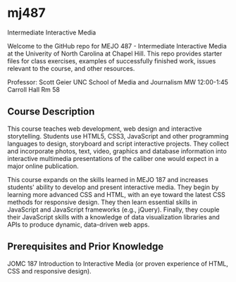 # mj487
Intermediate Interactive Media

Welcome to the GitHub repo for MEJO 487 - Intermediate Interactive Media at the Univerity of North Carolina at Chapel Hill.
This repo provides starter files for class exercises, examples of successfully finished work, issues relevant to the course, and other resources.

Professor: Scott Geier
UNC School of Media and Journalism
MW 12:00-1:45 Carroll Hall Rm 58


## Course Description

This course teaches web development, web design and interactive storytelling. Students use HTML5, CSS3, JavaScript and other programming languages to design, storyboard and script interactive projects. They collect and incorporate photos, text, video, graphics and database information into interactive multimedia presentations of the caliber one would expect in a major online publication.

This course expands on the skills learned in MEJO 187 and increases students' ability to develop and present interactive media. They begin by learning more advanced CSS and HTML, with an eye toward the latest CSS methods for responsive design. They then learn essential skills in JavaScript and JavaScript frameworks (e.g., jQuery). Finally, they couple their JavaScript skills with a knowledge of data visualization libraries and APIs to produce dynamic, data-driven web apps.


## Prerequisites and Prior Knowledge

JOMC 187 Introduction to Interactive Media (or proven experience of HTML, CSS and responsive design).
